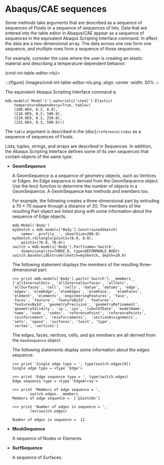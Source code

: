 # Abaqus/CAE sequences

Some methods take arguments that are described as a sequence of sequences of Floats or a sequence of sequences of Ints. Data that are entered into the table editor in Abaqus/CAE appear as a sequence of sequences in the equivalent Abaqus Scripting Interface command. In effect the data are a two-dimensional array. The data across one row form one sequence, and multiple rows form a sequence of those sequences.

For example, consider the case where the user is creating an elastic material and describing a temperature-dependent behavior.

(cmd-int-table-editor-nls)=

:::{figure} /images/cmd-int-table-editor-nls.png
:align: center
:width: 50%
:::

The equivalent Abaqus Scripting Interface command is

```python2
mdb.models['Model-1'].materials['steel'].Elastic(
    temperatureDependency=True, table=(
    (200.0E9, 0.3, 0.0),
    (210.0E9, 0.3, 100.0),
    (220.0E9, 0.3, 250.0),
    (225.0E9, 0.3, 500.0)))
```

The `table` argument is described in the {doc}`/reference/index` as a sequence of sequences of Floats.

Lists, tuples, strings, and arrays are described in Sequences. In addition, the Abaqus Scripting Interface defines some of its own sequences that contain objects of the same type.

- **GeomSequence**

  A GeomSequence is a sequence of geometry objects, such as Vertices or Edges. An Edge sequence is derived from the GeomSequence object. Use the len() function to determine the number of objects in a GeomSequence. A GeomSequence has methods and members too.

  For example, the following creates a three-dimensional part by extruding a 70 × 70 square through a distance of 20. The members of the resulting Part object are listed along with some information about the sequence of Edge objects.

  ```python2
  mdb.Model('Body')
  mySketch = mdb.models['Body'].ConstrainedSketch(
      name='__profile__', sheetSize=200.0)
  mySketch.rectangle(point1=(0.0, 0.0),
      point2=(70.0, 70.0))
  switch = mdb.models['Body'].Part(name='Switch',
      dimensionality=THREE_D, type=DEFORMABLE_BODY)
  switch.BaseSolidExtrude(sketch=mySketch, depth=20.0)
  ```

  The following statement displays the members of the resulting three-dimensional part:

  ```python2
  >>> print mdb.models['Body'].parts['Switch'].__members__
  ['allInternalSets', 'allInternalSurfaces', 'allSets',
  'allSurfaces', 'cell', 'cells', 'datum', 'datums', 'edge',
  'edges', 'elemEdge', 'elemEdges', 'elemFace',  'elemFaces',
  'element', 'elements', 'engineeringFeatures', 'face',
  'faces', 'feature', 'featureById', 'features',
  'featuresById', 'geometryPrecision', 'geometryRefinement',
  'geometryValidity', 'ip', 'ips', 'isOutOfDate', 'modelName',
  'name', 'node', 'nodes', 'referencePoint', 'referencePoints',
  'reinforcement', 'reinforcements',  'sectionAssignments',
  'sets', 'space', 'surfaces', 'twist', 'type',
  'vertex', 'vertices']
  ```

  The edges, faces, vertices, cells, and ips members are all derived from the `GeomSequence` object.

  The following statements display some information about the edges sequence:

  ```python2
  >>> print 'Single edge type = ', type(switch.edges[0])
  Single edge type = <type 'Edge'>

  >>> print 'Edge sequence type = ', type(switch.edges)
  Edge sequence type = <type 'EdgeArray'>

  >>> print 'Members of edge sequence = ',
          switch.edges.__members__
  Members of edge sequence =  ['pointsOn']

  >>> print 'Number of edges in sequence = ',
          len(switch.edges)

  Number of edges in sequence =  12
  ```

- **MeshSequence**

  A sequence of Nodes or Elements.

- **SurfSequence**

  A sequence of Surfaces.
